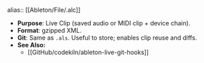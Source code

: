 alias:: [[Ableton/File/.alc]]

- **Purpose**: Live Clip (saved audio or MIDI clip + device chain).
- **Format**: gzipped XML.
- **Git**: Same as `.als`. Useful to store; enables clip reuse and diffs.
- **See Also:**
	- [[GitHub/codekiln/ableton-live-git-hooks]]